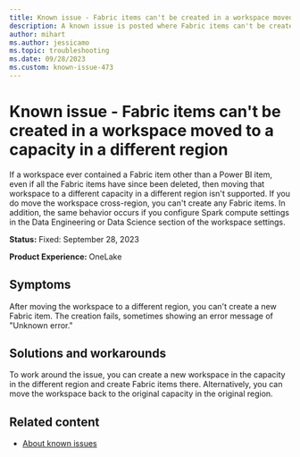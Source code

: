 ```yaml
---
title: Known issue - Fabric items can't be created in a workspace moved to a capacity in a different region
description: A known issue is posted where Fabric items can't be created in a workspace moved to a capacity in a different region
author: mihart
ms.author: jessicamo
ms.topic: troubleshooting 
ms.date: 09/28/2023
ms.custom: known-issue-473
---
```


# Known issue - Fabric items can't be created in a workspace moved to a capacity in a different region

If a workspace ever contained a Fabric item other than a Power BI item, even if all the Fabric items have since been deleted, then moving that workspace to a different capacity in a different region isn't supported.  If you do move the workspace cross-region, you can't create any Fabric items. In addition, the same behavior occurs if you configure Spark compute settings in the Data Engineering or Data Science section of the workspace settings.

**Status:** Fixed: September 28, 2023

**Product Experience:** OneLake

## Symptoms

After moving the workspace to a different region, you can't create a new Fabric item.  The creation fails, sometimes showing an error message of "Unknown error."

## Solutions and workarounds

To work around the issue, you can create a new workspace in the capacity in the different region and create Fabric items there. Alternatively, you can move the workspace back to the original capacity in the original region.

## Related content

- [About known issues](https://support.fabric.microsoft.com/known-issues)
